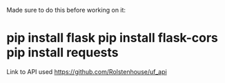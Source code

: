 Made sure to do this before working on it:

pip install flask
pip install flask-cors
pip install requests
=======
Link to API used
https://github.com/Rolstenhouse/uf_api